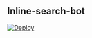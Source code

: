 ## Inline-search-bot

[![Deploy](https://www.herokucdn.com/deploy/button.svg)](https://heroku.com/deploy)
